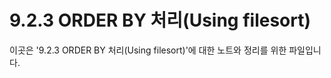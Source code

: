 ﻿# 9.2.3 ORDER BY 처리(Using filesort)

이곳은 '9.2.3 ORDER BY 처리(Using filesort)'에 대한 노트와 정리를 위한 파일입니다.

